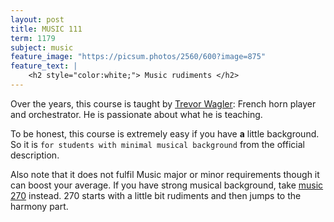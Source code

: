 ```yaml
---
layout: post
title: MUSIC 111
term: 1179
subject: music
feature_image: "https://picsum.photos/2560/600?image=875"
feature_text: |
    <h2 style="color:white;"> Music rudiments </h2>
---
```


Over the years, this course is taught by [Trevor Wagler](https://www.wlu.ca/academics/faculties/faculty-of-music/faculty-profiles/trevor-wagler/index.html): French horn player and orchestrator. He is passionate about what he is teaching.

To be honest, this course is extremely easy if you have **a** little background. So it is `for students with minimal musical background` from the official description.

Also note that it does not fulfil Music major or minor requirements though it can boost your average. If you have strong musical background, take [music 270](/2018/01/01/MUSIC270/) instead. 270 starts with a little bit rudiments and then jumps to the harmony part.
